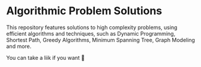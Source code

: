 # Algorithmic Problem Solutions
This repository features solutions to high complexity problems, using efficient algorithms and techniques, such as Dynamic Programming, Shortest Path, Greedy Algorithms, Minimum Spanning Tree, Graph Modeling and more.

You can take a liik if you want :eyes: 
